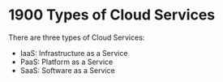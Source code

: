 # 1900 Types of Cloud Services

There are three types of Cloud Services:

- IaaS: Infrastructure as a Service
- PaaS: Platform as a Service
- SaaS: Software as a Service
